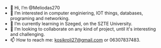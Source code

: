 - 👋 Hi, I’m @Meliodas270
- 👀 I’m interested in computer enginiering, IOT things, databases, programing and networking.
- 🌱 I’m currently learning in Szeged, on the SZTE University.
- 💞️ I’m looking to collaborate on any kind of project, until it's interesting and challenging.
- 📫 How to reach me: kosikroli27@gmail.com or 06307837483.

<!---
Meliodas270/Meliodas270 is a ✨ special ✨ repository because its `README.md` (this file) appears on your GitHub profile.
You can click the Preview link to take a look at your changes.
--->
